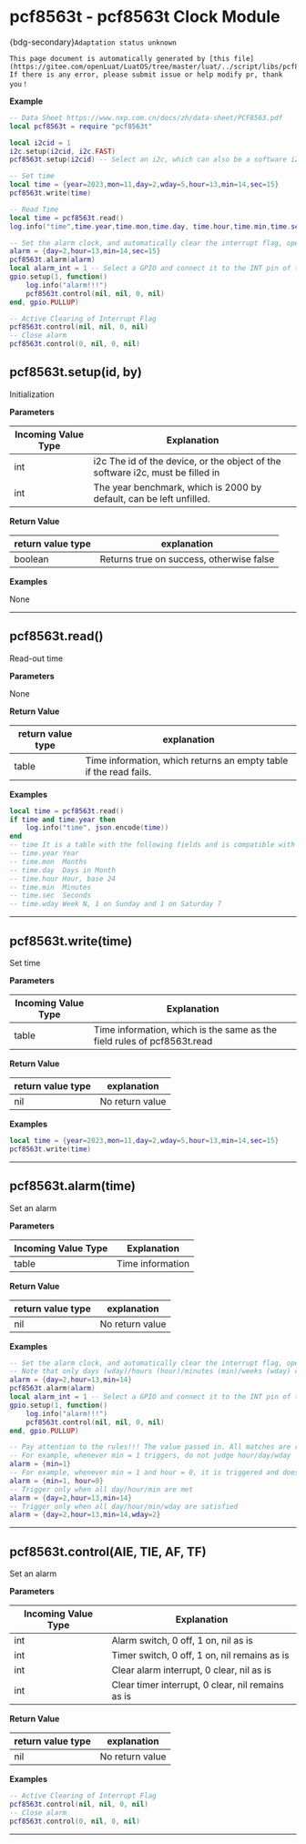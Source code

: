 # pcf8563t - pcf8563t Clock Module

{bdg-secondary}`Adaptation status unknown`

```{note}
This page document is automatically generated by [this file](https://gitee.com/openLuat/LuatOS/tree/master/luat/../script/libs/pcf8563t.lua). If there is any error, please submit issue or help modify pr, thank you！
```


**Example**

```lua
-- Data Sheet https://www.nxp.com.cn/docs/zh/data-sheet/PCF8563.pdf
local pcf8563t = require "pcf8563t"

local i2cid = 1
i2c.setup(i2cid, i2c.FAST)
pcf8563t.setup(i2cid) -- Select an i2c, which can also be a software i2c object

-- Set time
local time = {year=2023,mon=11,day=2,wday=5,hour=13,min=14,sec=15}
pcf8563t.write(time)

-- Read Time
local time = pcf8563t.read()
log.info("time",time.year,time.mon,time.day, time.hour,time.min,time.sec, "week=".. time.wday)

-- Set the alarm clock, and automatically clear the interrupt flag, open the alarm function
alarm = {day=2,hour=13,min=14,sec=15}
pcf8563t.alarm(alarm)
local alarm_int = 1 -- Select a GPIO and connect it to the INT pin of the clock module
gpio.setup(1, function()
    log.info("alarm!!!")
    pcf8563t.control(nil, nil, 0, nil)
end, gpio.PULLUP)

-- Active Clearing of Interrupt Flag
pcf8563t.control(nil, nil, 0, nil)
-- Close alarm
pcf8563t.control(0, nil, 0, nil)

```

## pcf8563t.setup(id, by)



Initialization

**Parameters**

|Incoming Value Type | Explanation|
|-|-|
|int|i2c The id of the device, or the object of the software i2c, must be filled in|
|int|The year benchmark, which is 2000 by default, can be left unfilled.|

**Return Value**

|return value type | explanation|
|-|-|
|boolean|Returns true on success, otherwise false|

**Examples**

None

---

## pcf8563t.read()



Read-out time

**Parameters**

None

**Return Value**

|return value type | explanation|
|-|-|
|table|Time information, which returns an empty table if the read fails.|

**Examples**

```lua
local time = pcf8563t.read()
if time and time.year then
    log.info("time", json.encode(time))
end
-- time It is a table with the following fields and is compatible with OS. date
-- time.year Year
-- time.mon  Months
-- time.day  Days in Month
-- time.hour Hour, base 24
-- time.min  Minutes
-- time.sec  Seconds
-- time.wday Week N, 1 on Sunday and 1 on Saturday 7

```

---

## pcf8563t.write(time)



Set time

**Parameters**

|Incoming Value Type | Explanation|
|-|-|
|table|Time information, which is the same as the field rules of pcf8563t.read|

**Return Value**

|return value type | explanation|
|-|-|
|nil|No return value|

**Examples**

```lua
local time = {year=2023,mon=11,day=2,wday=5,hour=13,min=14,sec=15}
pcf8563t.write(time)

```

---

## pcf8563t.alarm(time)



Set an alarm

**Parameters**

|Incoming Value Type | Explanation|
|-|-|
|table|Time information|

**Return Value**

|return value type | explanation|
|-|-|
|nil|No return value|

**Examples**

```lua
-- Set the alarm clock, and automatically clear the interrupt flag, open the alarm function
-- Note that only days (wday)/hours (hour)/minutes (min)/weeks (wday) can be set, and the year and month cannot be set.
alarm = {day=2,hour=13,min=14}
pcf8563t.alarm(alarm)
local alarm_int = 1 -- Select a GPIO and connect it to the INT pin of the clock module
gpio.setup(1, function()
    log.info("alarm!!!")
    pcf8563t.control(nil, nil, 0, nil)
end, gpio.PULLUP)

-- Pay attention to the rules!!! The value passed in. All matches are required to be triggered.
-- For example, whenever min = 1 triggers, do not judge hour/day/wday
alarm = {min=1}
-- For example, whenever min = 1 and hour = 0, it is triggered and does not judge.day/wday
alarm = {min=1, hour=0}
-- Trigger only when all day/hour/min are met
alarm = {day=2,hour=13,min=14}
-- Trigger only when all day/hour/min/wday are satisfied
alarm = {day=2,hour=13,min=14,wday=2}

```

---

## pcf8563t.control(AIE, TIE, AF, TF)



Set an alarm

**Parameters**

|Incoming Value Type | Explanation|
|-|-|
|int|Alarm switch, 0 off, 1 on, nil as is|
|int|Timer switch, 0 off, 1 on, nil remains as is|
|int|Clear alarm interrupt, 0 clear, nil as is|
|int|Clear timer interrupt, 0 clear, nil remains as is|

**Return Value**

|return value type | explanation|
|-|-|
|nil|No return value|

**Examples**

```lua
-- Active Clearing of Interrupt Flag
pcf8563t.control(nil, nil, 0, nil)
-- Close alarm
pcf8563t.control(0, nil, 0, nil)

```

---

